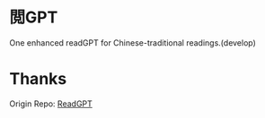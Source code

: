 # 閲GPT
One enhanced readGPT for Chinese-traditional readings.(develop)

# Thanks
Origin Repo: [ReadGPT](https://github.com/Rustam-Fozilov/ReadGPT)

